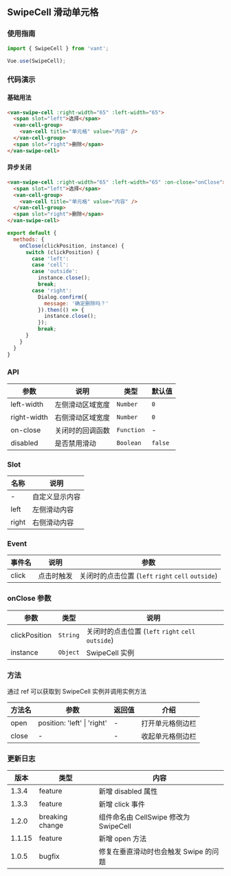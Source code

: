 ## SwipeCell 滑动单元格

### 使用指南
``` javascript
import { SwipeCell } from 'vant';

Vue.use(SwipeCell);
```

### 代码演示

#### 基础用法

```html
<van-swipe-cell :right-width="65" :left-width="65">
  <span slot="left">选择</span>
  <van-cell-group>
    <van-cell title="单元格" value="内容" />
  </van-cell-group>
  <span slot="right">删除</span>
</van-swipe-cell>
```

#### 异步关闭

```html
<van-swipe-cell :right-width="65" :left-width="65" :on-close="onClose">
  <span slot="left">选择</span>
  <van-cell-group>
    <van-cell title="单元格" value="内容" />
  </van-cell-group>
  <span slot="right">删除</span>
</van-swipe-cell>
```

```js
export default {
  methods: {
    onClose(clickPosition, instance) {
      switch (clickPosition) {
        case 'left':
        case 'cell':
        case 'outside':
          instance.close();
          break;
        case 'right':
          Dialog.confirm({
            message: '确定删除吗？'
          }).then(() => {
            instance.close();
          });
          break;
      }
    }
  }
}
```

### API

| 参数 | 说明 | 类型 | 默认值 |
|-----------|-----------|-----------|-------------|
| left-width | 左侧滑动区域宽度 | `Number` | `0` |
| right-width | 右侧滑动区域宽度 | `Number` | `0` |
| on-close | 关闭时的回调函数 | `Function` | - |
| disabled | 是否禁用滑动 | `Boolean` | `false` |

### Slot

| 名称 | 说明 |
|-----------|-----------|
| - | 自定义显示内容 |
| left | 左侧滑动内容 |
| right | 右侧滑动内容 |

### Event

| 事件名 | 说明 | 参数 |
|-----------|-----------|-----------|
| click | 点击时触发 | 关闭时的点击位置 (`left` `right` `cell` `outside`) |

### onClose 参数

| 参数 | 类型 | 说明 |
|-----------|-----------|-----------|
| clickPosition | `String` | 关闭时的点击位置 (`left` `right` `cell` `outside`) |
| instance | `Object` | SwipeCell 实例 |

### 方法

通过 ref 可以获取到 SwipeCell 实例并调用实例方法

| 方法名 | 参数 | 返回值 | 介绍 |
|-----------|-----------|-----------|-------------|
| open | position: 'left' \| 'right' | - | 打开单元格侧边栏 |
| close | - | - | 收起单元格侧边栏 |

### 更新日志

| 版本 | 类型 | 内容 |
|-----------|-----------|-----------|
| 1.3.4 | feature | 新增 disabled 属性 |
| 1.3.3 | feature | 新增 click 事件 |
| 1.2.0 | breaking change | 组件命名由 CellSwipe 修改为 SwipeCell |
| 1.1.15 | feature | 新增 open 方法 |
| 1.0.5 | bugfix | 修复在垂直滑动时也会触发 Swipe 的问题 |
